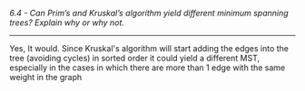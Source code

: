 *6.4 - Can Prim’s and Kruskal’s algorithm yield different minimum spanning trees? Explain why or why not.*
***
Yes, It would. Since Kruskal's algorithm will start adding the edges into the tree (avoiding cycles) in sorted order it could yield a different MST, especially in the cases in which there are more than 1 edge with the same weight in the graph
